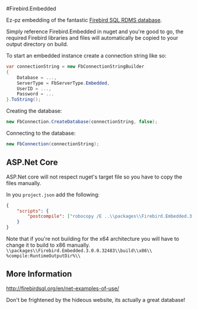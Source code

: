 #Firebird.Embedded

Ez-pz embedding of the fantastic [Firebird SQL RDMS database](http://firebirdsql.org/).

Simply reference Firebird.Embedded in nuget and you're good to go, the required Firebird libraries and files will automatically be copied to your output directory on build.

To start an embedded instance create a connection string like so:

```c#
var connectionString = new FbConnectionStringBuilder
{
    Database = ...,
    ServerType = FbServerType.Embedded,
    UserID = ...,
    Password = ...
}.ToString();
```

Creating the database:

```c#
new FbConnection.CreateDatabase(connectionString, false);
```

Connecting to the database:
```c#
new FbConnection(connectionString);
```

## ASP.Net Core
ASP.Net core will not respect nuget's target file so you have to copy the files manually.

In you `project.json` add the following:

```json
{
    "scripts": {
        "postcompile": ["robocopy /E ..\\packages\\Firebird.Embedded.3.0.0.32483\\build\\x64\\ %compile:RuntimeOutputDir%\\"]
    }
}
```

Note that if you're not building for the x64 architecture you will have to change it to build to x86 manually.
`\\packages\\Firebird.Embedded.3.0.0.32483\\build\\x86\\ %compile:RuntimeOutputDir%\\`


## More Information
http://firebirdsql.org/en/net-examples-of-use/

Don't be frightened by the hideous website, its actually a great database!
